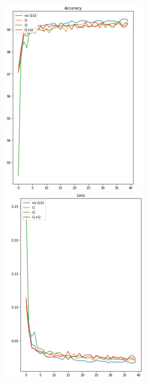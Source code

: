![Validation Accuracy changes Image](https://github.com/tusharkanta/ML_DL/blob/eva/S6/s6_accuracy1.png)
![Loss changes Image](https://github.com/tusharkanta/ML_DL/blob/eva/S6/s6_loss1.png)
